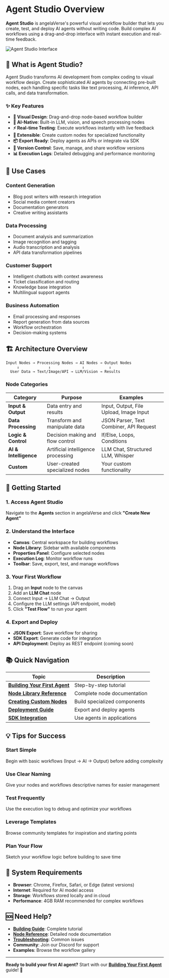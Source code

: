 # Agent Studio Overview

**Agent Studio** is angelaVerse's powerful visual workflow builder that lets you create, test, and deploy AI agents without writing code. Build complex AI workflows using a drag-and-drop interface with instant execution and real-time feedback.

![Agent Studio Interface](../assets/agent-studio-overview.png)

## 🚀 What is Agent Studio?

Agent Studio transforms AI development from complex coding to visual workflow design. Create sophisticated AI agents by connecting pre-built nodes, each handling specific tasks like text processing, AI inference, API calls, and data transformation.

### ✨ Key Features

- **🎨 Visual Design**: Drag-and-drop node-based workflow builder
- **🧠 AI-Native**: Built-in LLM, vision, and speech processing nodes  
- **⚡ Real-time Testing**: Execute workflows instantly with live feedback
- **🔧 Extensible**: Create custom nodes for specialized functionality
- **📦 Export Ready**: Deploy agents as APIs or integrate via SDK
- **🔄 Version Control**: Save, manage, and share workflow versions
- **📊 Execution Logs**: Detailed debugging and performance monitoring

## 🎯 Use Cases

### **Content Generation**
- Blog post writers with research integration
- Social media content creators
- Documentation generators
- Creative writing assistants

### **Data Processing**
- Document analysis and summarization  
- Image recognition and tagging
- Audio transcription and analysis
- API data transformation pipelines

### **Customer Support**
- Intelligent chatbots with context awareness
- Ticket classification and routing
- Knowledge base integration
- Multilingual support agents

### **Business Automation**
- Email processing and responses
- Report generation from data sources
- Workflow orchestration
- Decision-making systems

## 🏗️ Architecture Overview

```
Input Nodes → Processing Nodes → AI Nodes → Output Nodes
     ↓             ↓              ↓           ↓
  User Data → Text/Image/API → LLM/Vision → Results
```

### **Node Categories**

| Category | Purpose | Examples |
|----------|---------|----------|
| **Input & Output** | Data entry and results | Input, Output, File Upload, Image Input |
| **Data Processing** | Transform and manipulate data | JSON Parser, Text Combiner, API Request |
| **Logic & Control** | Decision making and flow control | If/Else, Loops, Conditions |
| **AI & Intelligence** | Artificial intelligence processing | LLM Chat, Structured LLM, Whisper |
| **Custom** | User-created specialized nodes | Your custom functionality |

## 🚀 Getting Started

### **1. Access Agent Studio**
Navigate to the **Agents** section in angelaVerse and click **"Create New Agent"**

### **2. Understand the Interface**
- **Canvas**: Central workspace for building workflows
- **Node Library**: Sidebar with available components
- **Properties Panel**: Configure selected nodes
- **Execution Log**: Monitor workflow runs
- **Toolbar**: Save, export, test, and manage workflows

### **3. Your First Workflow**
1. Drag an **Input** node to the canvas
2. Add an **LLM Chat** node
3. Connect Input → LLM Chat → Output
4. Configure the LLM settings (API endpoint, model)
5. Click **"Test Flow"** to run your agent

### **4. Export and Deploy**
- **JSON Export**: Save workflow for sharing
- **SDK Export**: Generate code for integration
- **API Deployment**: Deploy as REST endpoint (coming soon)

## 📚 Quick Navigation

| Topic | Description |
|-------|-------------|
| **[Building Your First Agent](building-agents.md)** | Step-by-step tutorial |
| **[Node Library Reference](node-library.md)** | Complete node documentation |
| **[Creating Custom Nodes](custom-nodes.md)** | Build specialized components |
| **[Deployment Guide](deployment.md)** | Export and deploy agents |
| **[SDK Integration](sdk-usage.md)** | Use agents in applications |

## 💡 Tips for Success

### **Start Simple**
Begin with basic workflows (Input → AI → Output) before adding complexity

### **Use Clear Naming**
Give your nodes and workflows descriptive names for easier management

### **Test Frequently** 
Use the execution log to debug and optimize your workflows

### **Leverage Templates**
Browse community templates for inspiration and starting points

### **Plan Your Flow**
Sketch your workflow logic before building to save time

## 🔧 System Requirements

- **Browser**: Chrome, Firefox, Safari, or Edge (latest versions)
- **Internet**: Required for AI model access
- **Storage**: Workflows stored locally and in cloud
- **Performance**: 4GB RAM recommended for complex workflows

## 🆘 Need Help?

- **[Building Guide](building-agents.md)**: Complete tutorial
- **[Node Reference](node-library.md)**: Detailed node documentation  
- **[Troubleshooting](../troubleshooting/README.md)**: Common issues
- **Community**: Join our Discord for support
- **Examples**: Browse the workflow gallery

---

**Ready to build your first AI agent?** Start with our **[Building Your First Agent](building-agents.md)** guide! 🚀 
